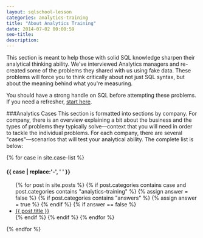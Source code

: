 ```yaml
---
layout: sqlschool-lesson
categories: analytics-training
title: "About Analytics Training"
date: 2014-07-02 00:00:59
seo-title: 
description: 
---
```


This section is meant to help those with solid SQL knowledge sharpen their analytical thinking ability. We've interviewed Analytics managers and re-created some of the problems they shared with us using fake data. These problems will force you to think critically about not just SQL syntax, but about the meaning behind what you're measuring.

You should have a strong handle on SQL before attempting these problems. If you need a refresher, <a href="/the-basics/introduction.html">start here</a>.

###Analytics Cases
This section is formatted into sections by company. For company, there is an overview explaining a bit about the business and the types of problems they typically solve&mdash;context that you will need in order to tackle the individual problems. For each company, there are several "cases"&mdash;scenarios that will test your analytical ability. The complete list is below:

{% for case in site.case-list %}
<h4 class="category" id="{{ case }}">
  {{ case | replace:'-', ' ' }}
</h4>
<ul class="table-of-contents">
  {% for post in site.posts %}
    {% if post.categories contains case and post.categories contains "analytics-training" %}
      {% assign answer = false %}
      {% if post.categories contains "answers" %}
        {% assign answer = true %}
      {% endif %} 
      {% if answer ==  false %}
        <li class="list-question">
          <a href="{{ post.url }}"> {{ post.title }}</a>
        </li>
      {% endif %}
    {% endif %}
  {% endfor %}
</ul>
{% endfor %}